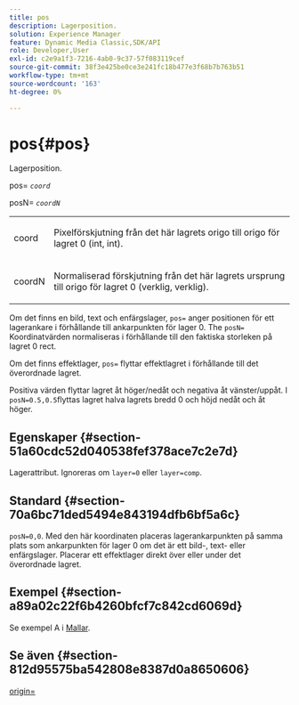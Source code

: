 ```yaml
---
title: pos
description: Lagerposition.
solution: Experience Manager
feature: Dynamic Media Classic,SDK/API
role: Developer,User
exl-id: c2e9a1f3-7216-4ab0-9c37-57f083119cef
source-git-commit: 38f3e425be0ce3e241fc18b477e3f68b7b763b51
workflow-type: tm+mt
source-wordcount: '163'
ht-degree: 0%

---
```


# pos{#pos}

Lagerposition.

pos= *`coord`*

posN= *`coordN`*

<table id="simpletable_754F76EE00BF4129B07502647FF172B7"> 
 <tr class="strow"> 
  <td class="stentry"> <p><span class="varname"> coord</span> </p> </td> 
  <td class="stentry"> <p>Pixelförskjutning från det här lagrets origo till origo för lagret 0 (int, int). </p></td> 
 </tr> 
 <tr class="strow"> 
  <td class="stentry"> <p><span class="varname"> coordN</span> </p></td> 
  <td class="stentry"> <p>Normaliserad förskjutning från det här lagrets ursprung till origo för lagret 0 (verklig, verklig). </p></td> 
 </tr> 
</table>

Om det finns en bild, text och enfärgslager, `pos=` anger positionen för ett lagerankare i förhållande till ankarpunkten för lager 0. The `posN=` Koordinatvärden normaliseras i förhållande till den faktiska storleken på lagret 0 rect.

Om det finns effektlager, `pos=` flyttar effektlagret i förhållande till det överordnade lagret.

Positiva värden flyttar lagret åt höger/nedåt och negativa åt vänster/uppåt. I `posN=0.5,0.5`flyttas lagret halva lagrets bredd 0 och höjd nedåt och åt höger.

## Egenskaper {#section-51a60cdc52d040538fef378ace7c2e7d}

Lagerattribut. Ignoreras om `layer=0` eller `layer=comp`.

## Standard {#section-70a6bc71ded5494e843194dfb6bf5a6c}

`posN=0,0`. Med den här koordinaten placeras lagerankarpunkten på samma plats som ankarpunkten för lager 0 om det är ett bild-, text- eller enfärgslager. Placerar ett effektlager direkt över eller under det överordnade lagret.

## Exempel {#section-a89a02c22f6b4260bfcf7c842cd6069d}

Se exempel A i [Mallar](../../../../../is-api/http-ref/image-serving-api-ref/c-http-protocol-reference/c-templates/c-templates.md#concept-3cd2d2adae0e41b2979b9640244d4d3e).

## Se även {#section-812d95575ba542808e8387d0a8650606}

[origin=](../../../../../is-api/http-ref/image-serving-api-ref/c-http-protocol-reference/c-command-reference/r-origin.md#reference-e11c7ac06e2240cc884c3fec98f05138)
